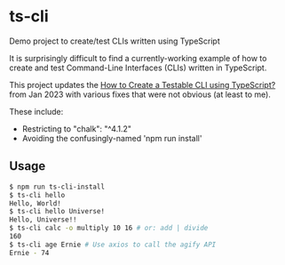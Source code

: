 # ts-cli
Demo project to create/test CLIs written using TypeScript

It is surprisingly difficult to find a currently-working example of how
to create and test Command-Line Interfaces (CLIs) written in TypeScript.

This project updates the
[How to Create a Testable CLI using TypeScript?](https://www.realpythonproject.com/how-to-create-a-testable-cli-using-typescript/)
from Jan 2023 with various fixes that were not obvious (at least to me).

These include:

* Restricting to "chalk": "^4.1.2"
* Avoiding the confusingly-named 'npm run install'

## Usage

```bash
$ npm run ts-cli-install
$ ts-cli hello
Hello, World!
$ ts-cli hello Universe!
Hello, Universe!!
$ ts-cli calc -o multiply 10 16 # or: add | divide
160
$ ts-cli age Ernie # Use axios to call the agify API 
Ernie - 74
```
